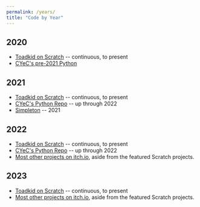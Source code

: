 ```yaml
---
permalink: /years/
title: "Code by Year"
---
```


## 2020
 - [Toadkid on Scratch](https://scratch.mit.edu/users/Toadkid/) -- continuous, to present
 - [CYeC's pre-2021 Python](https://github.com/cyec2025/cyec_python/tree/main/pre-2021)
 
## 2021
 - [Toadkid on Scratch](https://scratch.mit.edu/users/Toadkid/) -- continuous, to present
 - [CYeC's Python Repo](https://github.com/cyec2025/cyec_python) -- up through 2022
 - [Simpleton](https://yyekko.itch.io/simpleton) -- 2021
 
## 2022
 - [Toadkid on Scratch](https://scratch.mit.edu/users/Toadkid/) -- continuous, to present
 - [CYeC's Python Repo](https://github.com/cyec2025/cyec_python) -- up through 2022
 - [Most other projects on itch.io](https://yyekko.itch.io/), aside from the featured Scratch projects.

## 2023
 - [Toadkid on Scratch](https://scratch.mit.edu/users/Toadkid/) -- continuous, to present
 - [Most other projects on itch.io](https://yyekko.itch.io/), aside from the featured Scratch projects.

